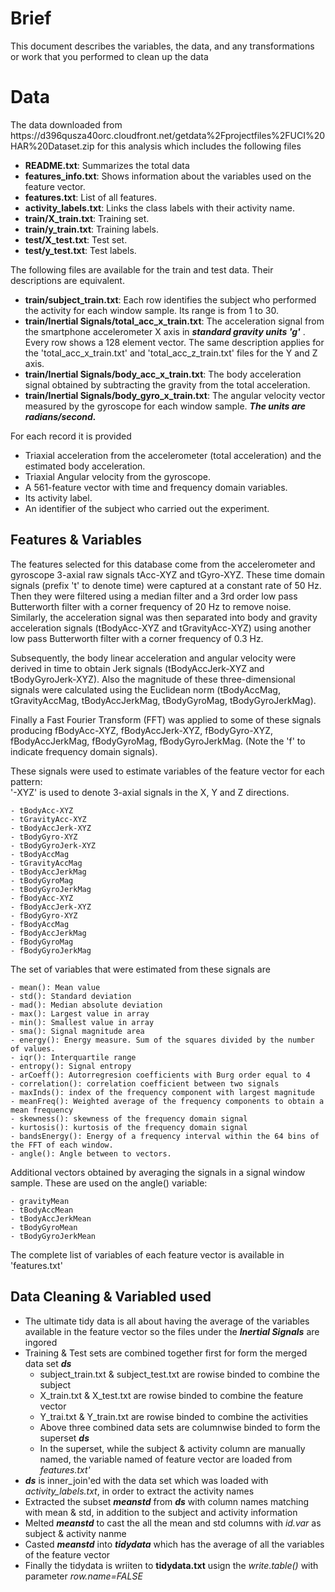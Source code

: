 <h1>Brief</h1>This document describes the variables, the data, and any transformations or work that you performed to clean up the data
<h1>Data</h2>
The data downloaded from https://d396qusza40orc.cloudfront.net/getdata%2Fprojectfiles%2FUCI%20HAR%20Dataset.zip for this analysis which includes the following files 

- **README.txt**: Summarizes the total data
- **features_info.txt**: Shows information about the variables used on the feature vector.
- **features.txt**: List of all features.
- **activity_labels.txt**: Links the class labels with their activity name.
- **train/X_train.txt**: Training set.
- **train/y_train.txt**: Training labels.
- **test/X_test.txt**: Test set.
- **test/y_test.txt**: Test labels.

The following files are available for the train and test data. Their descriptions are equivalent. 
- **train/subject_train.txt**: Each row identifies the subject who performed the activity for each window sample. Its range is from 1 to 30. 
- **train/Inertial Signals/total_acc_x_train.txt**: The acceleration signal from the smartphone accelerometer X axis in ***standard gravity units 'g'*** . Every row shows a 128 element vector. The same description applies for the 'total_acc_x_train.txt' and 'total_acc_z_train.txt' files for the Y and Z axis. 
- **train/Inertial Signals/body_acc_x_train.txt**: The body acceleration signal obtained by subtracting the gravity from the total acceleration. 
- **train/Inertial Signals/body_gyro_x_train.txt**: The angular velocity vector measured by the gyroscope for each window sample. ***The units are radians/second.***

For each record it is provided
- Triaxial acceleration from the accelerometer (total acceleration) and the estimated body acceleration.
- Triaxial Angular velocity from the gyroscope. 
- A 561-feature vector with time and frequency domain variables. 
- Its activity label. 
- An identifier of the subject who carried out the experiment.

<h2>Features & Variables </h2>

The features selected for this database come from the accelerometer and gyroscope 3-axial raw signals tAcc-XYZ and tGyro-XYZ. These time domain signals (prefix 't' to denote time) were captured at a constant rate of 50 Hz. Then they were filtered using a median filter and a 3rd order low pass Butterworth filter with a corner frequency of 20 Hz to remove noise. Similarly, the acceleration signal was then separated into body and gravity acceleration signals (tBodyAcc-XYZ and tGravityAcc-XYZ) using another low pass Butterworth filter with a corner frequency of 0.3 Hz. 

Subsequently, the body linear acceleration and angular velocity were derived in time to obtain Jerk signals (tBodyAccJerk-XYZ and tBodyGyroJerk-XYZ). Also the magnitude of these three-dimensional signals were calculated using the Euclidean norm (tBodyAccMag, tGravityAccMag, tBodyAccJerkMag, tBodyGyroMag, tBodyGyroJerkMag). 

Finally a Fast Fourier Transform (FFT) was applied to some of these signals producing fBodyAcc-XYZ, fBodyAccJerk-XYZ, fBodyGyro-XYZ, fBodyAccJerkMag, fBodyGyroMag, fBodyGyroJerkMag. (Note the 'f' to indicate frequency domain signals). 

These signals were used to estimate variables of the feature vector for each pattern:  
'-XYZ' is used to denote 3-axial signals in the X, Y and Z directions.

    - tBodyAcc-XYZ
    - tGravityAcc-XYZ
    - tBodyAccJerk-XYZ
    - tBodyGyro-XYZ
    - tBodyGyroJerk-XYZ
    - tBodyAccMag
    - tGravityAccMag
    - tBodyAccJerkMag
    - tBodyGyroMag
    - tBodyGyroJerkMag
    - fBodyAcc-XYZ
    - fBodyAccJerk-XYZ
    - fBodyGyro-XYZ
    - fBodyAccMag
    - fBodyAccJerkMag
    - fBodyGyroMag
    - fBodyGyroJerkMag

The set of variables that were estimated from these signals are

    - mean(): Mean value
    - std(): Standard deviation
    - mad(): Median absolute deviation 
    - max(): Largest value in array
    - min(): Smallest value in array
    - sma(): Signal magnitude area
    - energy(): Energy measure. Sum of the squares divided by the number of values. 
    - iqr(): Interquartile range 
    - entropy(): Signal entropy
    - arCoeff(): Autorregresion coefficients with Burg order equal to 4
    - correlation(): correlation coefficient between two signals
    - maxInds(): index of the frequency component with largest magnitude
    - meanFreq(): Weighted average of the frequency components to obtain a mean frequency
    - skewness(): skewness of the frequency domain signal 
    - kurtosis(): kurtosis of the frequency domain signal 
    - bandsEnergy(): Energy of a frequency interval within the 64 bins of the FFT of each window.
    - angle(): Angle between to vectors.

Additional vectors obtained by averaging the signals in a signal window sample. These are used on the angle() variable:

    - gravityMean
    - tBodyAccMean
    - tBodyAccJerkMean
    - tBodyGyroMean
    - tBodyGyroJerkMean

The complete list of variables of each feature vector is available in 'features.txt'

<h2>Data Cleaning & Variabled used</h2>

- The ultimate tidy data is all about having the average of the variables available in the feature vector so the files under the ***Inertial Signals*** are ingored
- Training & Test sets are combined together first for form the merged data set ***ds***
  - subject_train.txt & subject_test.txt are rowise binded to combine the subject
  - X_train.txt & X_test.txt are rowise binded to combine the feature vector
  - Y_trai.txt & Y_train.txt are rowise binded to combine the activities
  - Above three combined data sets are columnwise binded to form the superset ***ds***
  - In the superset, while the subject & activity column are manually named, the variable named of feature vector are loaded from *features.txt'*
 - ***ds*** is inner_join'ed with the data set which was loaded with *activity_labels.txt*, in order to extract the activity names
 - Extracted the subset ***meanstd*** from  ***ds*** with column names matching with mean & std, in addition to the subject and activity information
 - Melted ***meanstd*** to cast the all the mean and std columns with *id.var* as subject & activity nanme
 - Casted ***meanstd*** into ***tidydata*** which has the average of all the variables of the feature vector
 - Finally the tidydata is wriiten to **tidydata.txt** usign the *write.table()* with parameter *row.name=FALSE*

 
